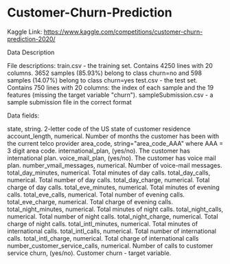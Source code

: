 # Customer-Churn-Prediction

Kaggle Link: https://www.kaggle.com/competitions/customer-churn-prediction-2020/



Data Description

File descriptions:
train.csv - the training set.
Contains 4250 lines with 20 columns. 3652 samples (85.93%) belong to class churn=no and 598 samples (14.07%) belong to class churn=yes
test.csv - the test set.
Contains 750 lines with 20 columns: the index of each sample and the 19 features (missing the target variable "churn").
sampleSubmission.csv - a sample submission file in the correct format


Data fields:

state, string. 2-letter code of the US state of customer residence
account_length, numerical. Number of months the customer has been with the current telco provider
area_code, string="area_code_AAA" where AAA = 3 digit area code.
international_plan, (yes/no). The customer has international plan.
voice_mail_plan, (yes/no). The customer has voice mail plan.
number_vmail_messages, numerical. Number of voice-mail messages.
total_day_minutes, numerical. Total minutes of day calls.
total_day_calls, numerical. Total number of day calls.
total_day_charge, numerical. Total charge of day calls.
total_eve_minutes, numerical. Total minutes of evening calls.
total_eve_calls, numerical. Total number of evening calls.
total_eve_charge, numerical. Total charge of evening calls.
total_night_minutes, numerical. Total minutes of night calls.
total_night_calls, numerical. Total number of night calls.
total_night_charge, numerical. Total charge of night calls.
total_intl_minutes, numerical. Total minutes of international calls.
total_intl_calls, numerical. Total number of international calls.
total_intl_charge, numerical. Total charge of international calls
number_customer_service_calls, numerical. Number of calls to customer service
churn, (yes/no). Customer churn - target variable.
